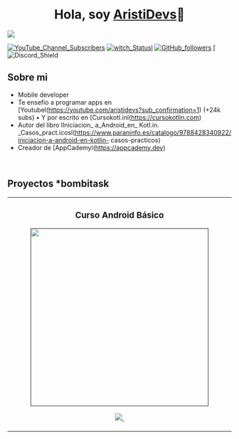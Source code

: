 <div align="center">
<h1 align="center">Hola, soy <a href="https://aristi.dev">AristiDevs</a>👋</h1>
</div>
<img src="https://i.imgur.com/weNbhGZ.png">

[![YouTube_Channel_Subscribers](https://img.shields.io/youtube/channel/subscribers/UCIjEgHA1vatSR2KArfcdNRg?style=social)](https://youtube.com/aristidevs?sub_confirmation=1)
[![witch_Statusl](https://img.shields.io/twitch/status/aristidevs?style=social)](https://www.twitch.tv/aristidevs)
[![GitHub_followers](https://img.shields.io/github/followers/arisquimera?style=social)](https://github.com/ArisGuimera)
[![Discord_Shield](https://discordapp.com/api/guilds/807719549075980308/widget.png?style=shield)

 ## Sobre mi

- Mobile developer
- Te ensefio a programar apps en [Youtubel(https://youtube.com/aristidevs?sub_confirmation=1) (+24k subs)
• Y por escrito en [Cursokotl.inl(https://cursokotlin.com)
- Autor del libro lIniciacion_ a_Android_en_ Kotl.in. _Casos_pract.icosl(https://www.paraninfo.es/catalogo/9788428340922/iniciacion-a-android-en-kotlin-
casos-practicos)
- Creador de [AppCademyl(https://appcademy.dev)
<br>


## Proyectos *bombitask
<table>
<tr>
<td width="50%">
<h3 align="center">Curso Android Básico</h3>
<div align="center">
<a href=""https://githuh.com/Ar1sGuimera/Android_Expert." target="_blank"><img src="htt.ps://i.imgur.com/111ACTE.jng" width="400
android"></a>
<p>
<a href="httpsu/g.ithuh.com/AisGuimera/Android=Expert." target="_blank">
<img src="https://img.shields.io/badge/CODTG0-ff9?style=for-the-badge&logo=githuh&1ngnColgr=black">
</a>
<a href="htt.ps://youtu.be/v.lapzH_46aR" target="_blank">
<img src-"https://img.shields.io/badge/-Youtuhe_green?st.yle=for-the-badge&color=fhfc40">

